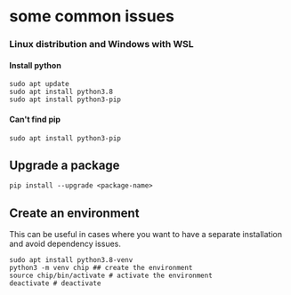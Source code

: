 # some common issues

### Linux distribution and Windows with WSL

#### Install python

```{}
sudo apt update
sudo apt install python3.8
sudo apt install python3-pip
```

#### Can't find pip

```{}
sudo apt install python3-pip
```

## Upgrade a package

```{}
pip install --upgrade <package-name>
```


## Create an environment

This can be useful in cases where you want to have a separate installation and avoid dependency issues.

```{}
sudo apt install python3.8-venv
python3 -m venv chip ## create the environment
source chip/bin/activate # activate the environment
deactivate # deactivate
```
